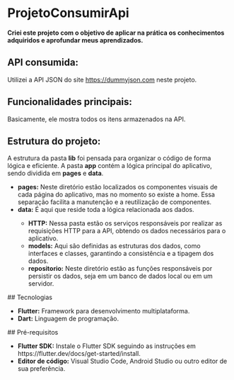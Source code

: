 # ProjetoConsumirApi
**Criei este projeto com o objetivo de aplicar na prática os conhecimentos adquiridos e aprofundar meus aprendizados.**<p>
## API consumida:
Utilizei a API JSON do site https://dummyjson.com neste projeto.
## Funcionalidades principais: 
Basicamente, ele mostra todos os itens armazenados na API.
## Estrutura do projeto:
A estrutura da pasta **lib** foi pensada para organizar o código de forma lógica e eficiente. A pasta **app** contém a lógica principal do aplicativo, sendo dividida em **pages** e **data**.
<ul>
    <li>
      <b>pages:</b> Neste diretório estão localizados os componentes visuais de cada página do aplicativo, mas no momento so existe a home. Essa separação facilita a manutenção e a reutilização de componentes.</li>
    <li>
      <b>data:</b> É aqui que reside toda a lógica relacionada aos dados.</li>
  <ul>
    <li>
      <b>HTTP:</b> Nessa pasta estão os serviços responsáveis por realizar as requisições HTTP para a API, obtendo os dados necessários para o aplicativo.</li>
    <li>
      <b>models:</b> Aqui são definidas as estruturas dos dados, como interfaces e classes, garantindo a consistência e a tipagem dos dados.</li>
    <li>
      <b>repositorio:</b> Neste diretório estão as funções responsáveis por persistir os dados, seja em um banco de dados local ou em um servidor.</li>
  </ul>

</ul> 
## Tecnologias
<ul>
  <li>
    <b>Flutter:</b> Framework para desenvolvimento multiplataforma.</li>
  <li>
    <b>Dart:</b> Linguagem de programação.</li>
</ul>
## Pré-requisitos
<ul>
  <li>
    <b>Flutter SDK:</b> Instale o Flutter SDK seguindo as instruções em https://flutter.dev/docs/get-started/install.</li>
  <li>
    <b>Editor de código:</b> Visual Studio Code, Android Studio ou outro editor de sua preferência.</li>
</ul>
